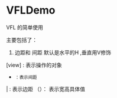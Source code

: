 # VFLDemo


VFL 的简单使用

主要包括了：
1. 边距和 间距
默认是水平的H ,垂直用V修饰

[view] : 表示操作的对象
 -     ：表示间距
  |    : 表示边距
   （）： 表示宽高具体值
  




